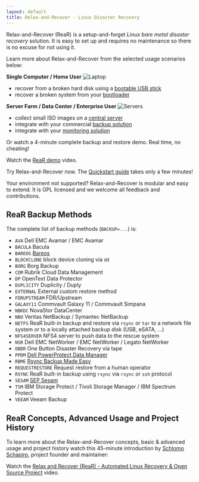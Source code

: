 ```yaml
---
layout: default
title: Relax-and-Recover - Linux Disaster Recovery
---
```

<!-- markdownlint-disable MD033 inline HTML -->

Relax-and-Recover (ReaR) is a setup-and-forget *Linux bare metal disaster recovery* solution.
It is easy to set up and requires no maintenance so there is no excuse for not using it.

Learn more about Relax-and-Recover from the selected usage scenarios below:

<grid>
<box>
    <strong>Single Computer / Home User</strong>
    <img class="center" src="/images/laptop.png" alt="Laptop"/>
    <ul>
        <li>recover from a broken hard disk using a <a href="usage/#recovery_from_usb">bootable USB stick</a></li>
        <li>recover a broken system from your <a href="usage/#rescue_system">bootloader</a></li>
    </ul>
</box>
<box>
    <strong>Server Farm / Data Center / Enterprise User</strong>
    <img class="center" src="/images/servers.png" alt="Servers"/>
    <ul>
        <li>collect small ISO images on a <a href="usage/#storing_on_a_central_nfs_server">central server</a></li>
        <li>integrate with your commercial <a href="usage/#backup_integration">backup solution</a></li>
        <li>integrate with your <a href="usage/#monitoring_integration">monitoring solution</a></li>
    </ul>
</box>
</grid>

Or watch a 4-minute complete backup and restore demo. Real time, no cheating!

<responsive-video src="https://www.youtube-nocookie.com/embed/33326XobwYg?si=feOvXf8OlI9jvNEk">
Watch the <a href="https://www.youtube-nocookie.com/embed/33326XobwYg?si=feOvXf8OlI9jvNEk">
ReaR demo</a> video.
</responsive-video>

Try Relax-and-Recover now. The [Quickstart guide](documentation/getting-started) takes only a few minutes!

Your environment not supported? Relax-and-Recover is modular and easy to extend.
It is GPL licensed and we welcome all feedback and contributions.

## ReaR Backup Methods

The complete list of backup methods (`BACKUP=...`) is:

* `AVA` Dell EMC Avamar / EMC Avamar
* `BACULA` Bacula
* `BAREOS` [Bareos](https://docs.bareos.org/Appendix/DisasterRecoveryUsingBareos.html#linux)
* `BLOCKCLONE` block device cloning via `dd`
* `BORG` Borg Backup
* `CDM` Rubrik Cloud Data Management
* `DP` OpenText Data Protector
* `DUPLICITY` Duplicity / Duply
* `EXTERNAL` External custom restore method
* `FDRUPSTREAM` FDR/Upstream
* `GALAXY11` Commvault Galaxy 11 / Commvault Simpana
* `NBKDC` NovaStor DataCenter
* `NBU` Veritas NetBackup / Symantec NetBackup
* `NETFS` ReaR built-in backup and restore via `rsync` or `tar` to a network file system or to a locally attached backup disk (USB, eSATA, ...)
* `NFS4SERVER` NFS4 server to push data *to* the rescue system
* `NSR` Dell EMC NetWorker / EMC NetWorker / Legato NetWorker
* `OBDR` One Button Disaster Recovery via tape
* `PPDM` [Dell PowerProtect Data Manager](https://infohub.delltechnologies.com/en-us/t/simplifying-linux-bmr-for-powerprotect-data-manager-using-rear-relax-and-recover-disaster-recovery-solution/)
* `RBME` [Rsync Backup Made Easy](https://github.com/schlomo/rbme)
* `REQUESTRESTORE` Request restore from a human operator
* `RSYNC` ReaR built-in backup using `rsync` via `rsync` or `ssh` protocol
* `SESAM` [SEP Sesam](https://wiki.sep.de/wiki/index.php/Bare_Metal_Recovery_Linux)
* `TSM` IBM Storage Protect / Tivoli Storage Manager / IBM Spectrum Protect
* `VEEAM` Veeam Backup

## ReaR Concepts, Advanced Usage and Project History

To learn more about the Relax-and-Recover concepts, basic &amp; advanced usage and project history watch this 45-minute introduction by <a href="https://schlomo.schapiro.org/" target="_blank">Schlomo Schapiro</a>, project founder and maintainer:

<responsive-video src="https://www.youtube-nocookie.com/embed/QN6vk5DfzAk?si=7_taajKAWkDvLTN5">
Watch the <a href="https://www.youtube-nocookie.com/embed/QN6vk5DfzAk?si=7_taajKAWkDvLTN5">
Relax and Recover (ReaR) - Automated Linux Recovery &amp; Open Source Project</a> video.
</responsive-video>
